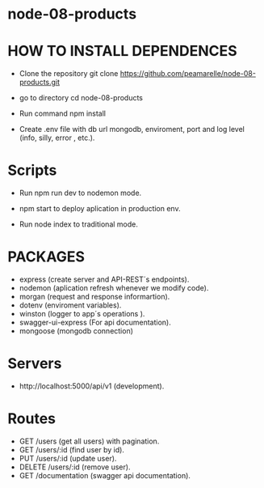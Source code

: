 # node-08-products

# HOW TO INSTALL DEPENDENCES

* Clone the repository git clone https://github.com/peamarelle/node-08-products.git

* go to directory cd node-08-products

* Run command npm install

* Create .env file with db url mongodb, enviroment, port and log level (info, silly, error , etc.).

# Scripts

* Run npm run dev to nodemon mode.

* npm start to deploy aplication in production env.

* Run node index to traditional mode.

# PACKAGES

* express (create server and API-REST´s endpoints).
* nodemon (aplication refresh whenever we modify code).
* morgan (request and response informartion).
* dotenv (enviroment variables).
* winston (logger to app´s operations ).
* swagger-ui-express (For api documentation).
* mongoose (mongodb connection)
# Servers

* http://localhost:5000/api/v1 (development).


# Routes

* GET /users (get all users) with pagination.
* GET /users/:id (find user by id).
* PUT /users/:id (update user).
* DELETE /users/:id (remove user).
* GET /documentation (swagger api documentation).

